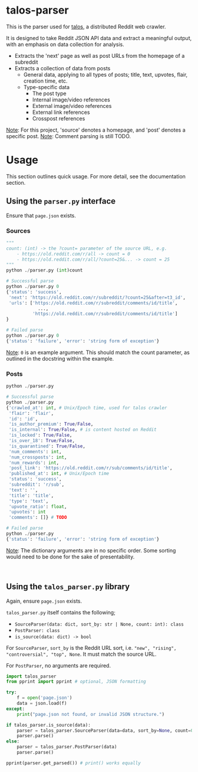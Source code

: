 # talos-parser
This is the parser used for [talos](https://www.github.com/gLevaa/talos), a distributed Reddit web crawler.

It is designed to take Reddit JSON API data and extract a meaningful output, with an emphasis on data collection for analysis. 

- Extracts the 'next' page as well as post URLs from the homepage of a subreddit
- Extracts a collection of data from posts
    - General data, applying to all types of posts; title, text, upvotes, flair, creation time, etc.
    - Type-specific data
        - The post type
        - Internal image/video references
        - External image/video references
        - External link references
        - Crosspost references

<ins>Note</ins>: For this project, 'source' denotes a homepage, and 'post' denotes a specific post. 
<ins>Note</ins>: Comment parsing is still TODO.


# Usage
This section outlines quick usage. For more detail, see the documentation section.

## Using the `parser.py` interface 
Ensure that `page.json` exists.

### **Sources**
```py
"""
count: (int) -> the ?count= parameter of the source URL, e.g.
    - https://old.reddit.com/r/all -> count = 0
    - https://old.reddit.com/r/all/?count=25&... -> count = 25
"""
python ./parser.py (int)count

# Successful parse
python ./parser.py 0
{'status': 'success',
 'next': 'https://old.reddit.com/r/subreddit/?count=25&after=t3_id',
 'urls': ['https://old.reddit.com/r/subreddit/comments/id/title',
            ...,
          'https://old.reddit.com/r/subreddit/comments/id/title']
}

# Failed parse
python ./parser.py 0
{'status': 'failure', 'error': 'string form of exception'}
```
<ins>Note</ins>: `0` is an example argument. This should match the count parameter, as outlined in the docstring within the example.

### **Posts**
```py
python ./parser.py

# Successful parse
python ./parser.py
{'crawled_at': int, # Unix/Epoch time, used for talos crawler
 'flair': 'flair',
 'id': 'id',
 'is_author_premium': True/False,
 'is_internal': True/False, # is content hosted on Reddit
 'is_locked': True/False,
 'is_over_18': True/False,
 'is_quarantined': True/False,
 'num_comments': int,
 'num_crossposts': int,
 'num_rewards': int,
 'post_link': 'https://old.reddit.com/r/sub/comments/id/title',
 'published_at': int, # Unix/Epoch time
 'status': 'success',
 'subreddit': 'r/sub',
 'text': '',
 'title': 'title',
 'type': 'text',
 'upvote_ratio': float,
 'upvotes': int 
 'comments': []} # TODO

# Failed parse
python ./parser.py
{'status': 'failure', 'error': 'string form of exception'}
```
<ins>Note</ins>: The dictionary arguments are in no specific order. Some sorting would need to be done for the sake of presentability.

<br>

## Using the `talos_parser.py` library
Again, ensure `page.json` exists.

`talos_parser.py` itself contains the following;
- ``SourceParser(data: dict, sort_by: str | None, count: int): class``
- ``PostParser: class``
- ``is_source(data: dict) -> bool``

For ``SourceParser``, `sort_by` is the Reddit URL sort, i.e. `"new", "rising", "controversial", "top", None`. It must match the source URL.

For ``PostParser``, no arguments are required.

```py
import talos_parser
from pprint import pprint # optional, JSON formatting

try:
    f = open('page.json')
    data = json.load(f)
except:
    print("page.json not found, or invalid JSON structure.")

if talos_parser.is_source(data):
    parser = talos_parser.SourceParser(data=data, sort_by=None, count=0)
    parser.parse()
else:
    parser = talos_parser.PostParser(data)
    parser.parse()

pprint(parser.get_parsed()) # print() works equally
```



<!--
### **Sources**
`talos_parser.py (int)count`
- `(int)count` = the GET count parameter (e.g. `reddit.com/` =  0, `/?count=25` = 25)



In the case of a successful parse, the output will be; <br>
`{'status': 'success', 'next': 'link_to_next', 'urls': ['url1', ..., 'url25']}`

In the case of a failed parse, the output will be;<br>
`{'status': 'failure', 'error': "exception"}`

### **Posts**
TODO